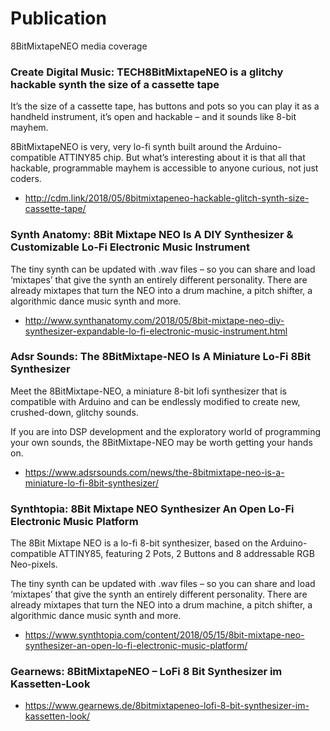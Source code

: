 # Publication

8BitMixtapeNEO media coverage

### Create Digital Music: TECH8BitMixtapeNEO is a glitchy hackable synth the size of a cassette tape
It’s the size of a cassette tape, has buttons and pots so you can play it as a handheld instrument, it’s open and hackable – and it sounds like 8-bit mayhem. 

8BitMixtapeNEO is very, very lo-fi synth built around the Arduino-compatible ATTINY85 chip. But what’s interesting about it is that all that hackable, programmable mayhem is accessible to anyone curious, not just coders.

* http://cdm.link/2018/05/8bitmixtapeneo-hackable-glitch-synth-size-cassette-tape/

### Synth Anatomy: 8Bit Mixtape NEO Is A DIY Synthesizer & Customizable Lo-Fi Electronic Music Instrument

The tiny synth can be updated with .wav files – so you can share and load ‘mixtapes’ that give the synth an entirely different personality. There are already mixtapes that turn the NEO into a drum machine, a pitch shifter, a algorithmic dance music synth and more.

* http://www.synthanatomy.com/2018/05/8bit-mixtape-neo-diy-synthesizer-expandable-lo-fi-electronic-music-instrument.html

### Adsr Sounds: The 8BitMixtape-NEO Is A Miniature Lo-Fi 8Bit Synthesizer

Meet the 8BitMixtape-NEO, a miniature 8-bit lofi synthesizer that is compatible with Arduino and can be endlessly modified to create new, crushed-down, glitchy sounds.

If you are into DSP development and the exploratory world of programming your own sounds, the 8BitMixtape-NEO may be worth getting your hands on.

* https://www.adsrsounds.com/news/the-8bitmixtape-neo-is-a-miniature-lo-fi-8bit-synthesizer/

### Synthtopia: 8Bit Mixtape NEO Synthesizer An Open Lo-Fi Electronic Music Platform

The 8Bit Mixtape NEO is a lo-fi 8-bit synthesizer, based on the Arduino-compatible ATTINY85, featuring 2 Pots, 2 Buttons and 8 addressable RGB Neo-pixels.

The tiny synth can be updated with .wav files – so you can share and load ‘mixtapes’ that give the synth an entirely different personality. There are already mixtapes that turn the NEO into a drum machine, a pitch shifter, a algorithmic dance music synth and more.


* https://www.synthtopia.com/content/2018/05/15/8bit-mixtape-neo-synthesizer-an-open-lo-fi-electronic-music-platform/

### Gearnews: 8BitMixtapeNEO – LoFi 8 Bit Synthesizer im Kassetten-Look

* https://www.gearnews.de/8bitmixtapeneo-lofi-8-bit-synthesizer-im-kassetten-look/